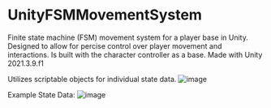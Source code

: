 # UnityFSMMovementSystem

Finite state machine (FSM) movement system for a player base in Unity. Designed to allow for percise control over player movement and interactions. Is built with the character controller as a base. Made with Unity 2021.3.9.f1 

Utilizes scriptable objects for individual state data.
![image](https://github.com/EmmyVoita/UnityFSMMovementSystem/assets/82542924/4e1dcf6d-80c6-46da-96dc-4f1011356c6b)

Example State Data:
![image](https://github.com/EmmyVoita/UnityFSMMovementSystem/assets/82542924/4f44a6c8-ed10-4611-becc-5440822d34c8)


